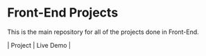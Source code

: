 # Front-End Projects

This is the main repository for all of the projects done in Front-End.

|                                   Project                                            |                                      Live Demo                                           |
